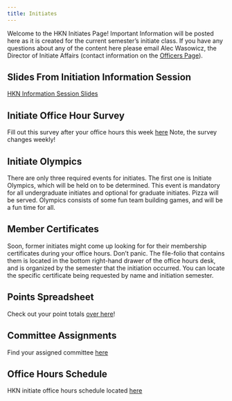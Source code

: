 ```yaml
---
title: Initiates
---
```


Welcome to the HKN Initiates Page! Important Information will be posted here as it is created for the current semester’s initiate class. If you have any questions about any of the content here please email Alec Wasowicz, the Director of Initiate Affairs (contact information on the [Officers Page](/about#officers)).

Slides From Initiation Information Session
---
[HKN Information Session Slides](/assets/files/HKNInfoSessionFA16.pdf)

Initiate Office Hour Survey
---------------------------
Fill out this survey after your office hours this week [here](https://goo.gl/forms/drkB7yoINC7VKoiu2)
Note, the survey changes weekly!

Initiate Olympics
---
There are only three required events for initiates. The first one is Initiate Olympics, which will be held on to be determined. This event is mandatory for all undergraduate initiates and optional for graduate initiates. Pizza will be served. Olympics consists of some fun team building games, and will be a fun time for all.

Member Certificates
---
Soon, former initiates might come up looking for for their membership certificates during your office hours. Don’t panic. The file-folio that contains them is located in the bottom right-hand drawer of the office hours desk, and is organized by the semester that the initiation occurred. You can locate the specific certificate being requested by name and initiation semester.

Points Spreadsheet
---
Check out your point totals [over here](https://docs.google.com/spreadsheets/d/18SS-g30jM4bz6l07cKIqzJaaGHFN2PiI-SAu-WJKgsk/edit#gid=0)!

Committee Assignments
---------------------
Find your assigned committee [here](https://docs.google.com/a/illinois.edu/spreadsheets/d/1UJ-sT4nVzCKlvLKBvf_ESmxN1w1P7uW3o2NNbOdPDtY/edit?usp=sharing)

Office Hours Schedule
---------------------
HKN initiate office hours schedule located [here](https://docs.google.com/a/illinois.edu/spreadsheets/d/1fAqk5L3qYzgL7RoGiDIrFIKoyVcHjhLqKxnNVyyToaM/edit?usp=sharing)